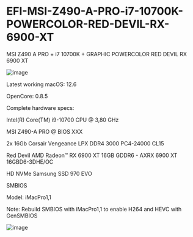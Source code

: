 # EFI-MSI-Z490-A-PRO-i7-10700K-POWERCOLOR-RED-DEVIL-RX-6900-XT


MSI Z490 A PRO + i7 10700K + GRAPHIC POWERCOLOR RED DEVIL RX 6900 XT


![image](https://user-images.githubusercontent.com/115396121/194747933-b0fef8cc-5272-4388-92e8-ba1b79b5855d.png)






Latest working macOS: 12.6

OpenCore: 0.8.5






Complete hardware specs:

Intel(R) Core(TM) i9-10700 CPU @ 3,80 GHz 

MSI Z490-A PRO @ BIOS XXX

2x 16Gb Corsair Vengeance LPX DDR4 3000 PC4-24000 CL15

Red Devil AMD Radeon™ RX 6900 XT 16GB GDDR6 - AXRX 6900 XT 16GBD6-3DHE/OC

HD NVMe Samsung SSD 970 EVO




SMBIOS

Model: iMacPro1,1


Note: Rebuild SMBIOS with iMacPro1,1 to enable H264 and HEVC with GenSMBIOS


![image](https://user-images.githubusercontent.com/115396121/194748385-fe62f415-7072-4d0d-ac6c-9978370dcde1.png)

